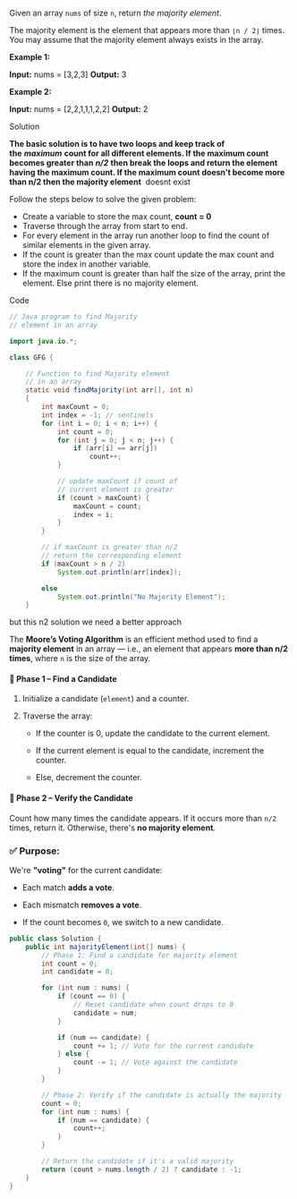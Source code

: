 Given an array `nums` of size `n`, return _the majority element_.

The majority element is the element that appears more than `⌊n / 2⌋` times. You may assume that the majority element always exists in the array.

**Example 1:**

**Input:** nums = [3,2,3]
**Output:** 3

**Example 2:**

**Input:** nums = [2,2,1,1,1,2,2]
**Output:** 2

Solution

__The basic solution is to have two loops and keep track of the__ _****maximum****_ __count for all different elements. If the maximum count becomes greater than__ _****n/2****_ __then break the loops and return the element having the maximum count. If the maximum count doesn’t become more than n/2 then the majority element__  doesnt exist

Follow the steps below to solve the given problem:

- Create a variable to store the max count, __count = 0__
- Traverse through the array from start to end.
- For every element in the array run another loop to find the count of similar elements in the given array.
- If the count is greater than the max count update the max count and store the index in another variable.
- If the maximum count is greater than half the size of the array, print the element. Else print there is no majority element.

Code
```java
// Java program to find Majority
// element in an array

import java.io.*;

class GFG {

	// Function to find Majority element
	// in an array
	static void findMajority(int arr[], int n)
	{
		int maxCount = 0;
		int index = -1; // sentinels
		for (int i = 0; i < n; i++) {
			int count = 0;
			for (int j = 0; j < n; j++) {
				if (arr[i] == arr[j])
					count++;
			}

			// update maxCount if count of
			// current element is greater
			if (count > maxCount) {
				maxCount = count;
				index = i;
			}
		}

		// if maxCount is greater than n/2
		// return the corresponding element
		if (maxCount > n / 2)
			System.out.println(arr[index]);

		else
			System.out.println("No Majority Element");
	}

```

but this n2 solution we need a better approach

The **Moore’s Voting Algorithm** is an efficient method used to find a **majority element** in an array — i.e., an element that appears **more than n/2 times**, where `n` is the size of the array.

#### 🔹 **Phase 1 – Find a Candidate**

1. Initialize a candidate (`element`) and a counter.
    
2. Traverse the array:
    
    - If the counter is 0, update the candidate to the current element.
        
    - If the current element is equal to the candidate, increment the counter.
        
    - Else, decrement the counter.
        

#### 🔹 **Phase 2 – Verify the Candidate**

Count how many times the candidate appears. If it occurs more than `n/2` times, return it. Otherwise, there's **no majority element**.

### ✅ Purpose:

We're **"voting"** for the current candidate:

- Each match **adds a vote**.
    
- Each mismatch **removes a vote**.
    
- If the count becomes `0`, we switch to a new candidate.

```java
public class Solution {
    public int majorityElement(int[] nums) {
        // Phase 1: Find a candidate for majority element
        int count = 0;
        int candidate = 0;

        for (int num : nums) {
            if (count == 0) {
                // Reset candidate when count drops to 0
                candidate = num;
            }

            if (num == candidate) {
                count += 1; // Vote for the current candidate
            } else {
                count -= 1; // Vote against the candidate
            }
        }

        // Phase 2: Verify if the candidate is actually the majority
        count = 0;
        for (int num : nums) {
            if (num == candidate) {
                count++;
            }
        }

        // Return the candidate if it's a valid majority
        return (count > nums.length / 2) ? candidate : -1;
    }
}

```